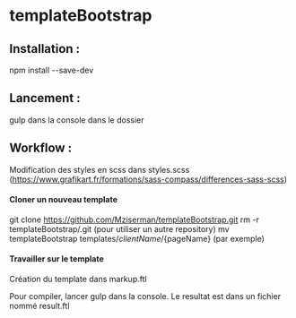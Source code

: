 # templateBootstrap

## Installation : 
npm install --save-dev

## Lancement : 
gulp
dans la console dans le dossier

## Workflow : 
Modification des styles en scss dans styles.scss (https://www.grafikart.fr/formations/sass-compass/differences-sass-scss)
#### Cloner un nouveau template
git clone https://github.com/Mziserman/templateBootstrap.git
rm -r templateBootstrap/.git (pour utiliser un autre repository)
mv templateBootstrap templates/${clientName}/${pageName} (par exemple)

#### Travailler sur le template 
Création du template dans markup.ftl

Pour compiler, lancer gulp dans la console.
Le resultat est dans un fichier nommé result.ftl
